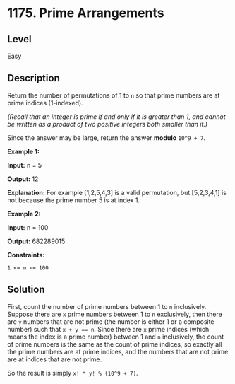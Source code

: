 # 1175. Prime Arrangements
## Level
Easy

## Description
Return the number of permutations of 1 to `n` so that prime numbers are at prime indices (1-indexed).

*(Recall that an integer is prime if and only if it is greater than 1, and cannot be written as a product of two positive integers both smaller than it.)*

Since the answer may be large, return the answer **modulo** `10^9 + 7`.

**Example 1:**

**Input:** n = 5

**Output:** 12

**Explanation:** For example [1,2,5,4,3] is a valid permutation, but [5,2,3,4,1] is not because the prime number 5 is at index 1.

**Example 2:**

**Input:** n = 100

**Output:** 682289015

**Constraints:**

`1 <= n <= 100`

## Solution
First, count the number of prime numbers between 1 to `n` inclusively. Suppose there are `x` prime numbers between 1 to `n` exclusively, then there are `y` numbers that are not prime (the number is either 1 or a composite number) such that `x + y == n`. Since there are `x` prime indices (which means the index is a prime number) between 1 and `n` inclusively, the count of prime numbers is the same as the count of prime indices, so exactly all the prime numbers are at prime indices, and the numbers that are not prime are at indices that are not prime.

So the result is simply `x! * y! % (10^9 + 7)`.
